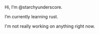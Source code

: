 Hi, I’m @starchyunderscore.

I’m currently learning rust.

I'm not really working on anything right now.

<!---
starchyunderscore/starchyunderscore is a ✨ special ✨ repository because its `README.md` (this file) appears on your GitHub profile.
You can click the Preview link to take a look at your changes.
--->
